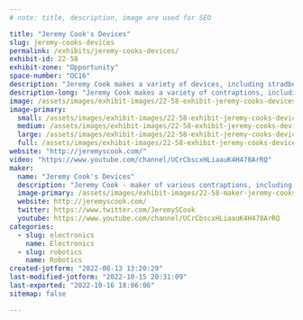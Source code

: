 ```yaml
---
# note: title, description, image are used for SEO

title: "Jeremy Cook's Devices"
slug: jeremy-cooks-devices
permalink: /exhibits/jeremy-cooks-devices/
exhibit-id: 22-58
exhibit-zone: "Opportunity"
space-number: "OC16"
description: "Jeremy Cook makes a variety of devices, including stradbeests and electronics"
description-long: "Jeremy Cook makes a variety of contraptions, including strandbeests, electronics, and much more!"
image: /assets/images/exhibit-images/22-58-exhibit-jeremy-cooks-devices-43-logo-black1c-youtube-2-crop-stylized4-rounded-2645-large.png
image-primary: 
  small: /assets/images/exhibit-images/22-58-exhibit-jeremy-cooks-devices-43-logo-black1c-youtube-2-crop-stylized4-rounded-2645-small.png
  medium: /assets/images/exhibit-images/22-58-exhibit-jeremy-cooks-devices-43-logo-black1c-youtube-2-crop-stylized4-rounded-2645-medium.png
  large: /assets/images/exhibit-images/22-58-exhibit-jeremy-cooks-devices-43-logo-black1c-youtube-2-crop-stylized4-rounded-2645-large.png
  full: /assets/images/exhibit-images/22-58-exhibit-jeremy-cooks-devices-43-logo-black1c-youtube-2-crop-stylized4-rounded-2645-full.png
website: "http://jeremyscook.com/"
video: "https://www.youtube.com/channel/UCrCbscxHLiaauK4H478ArRQ"
maker: 
  name: "Jeremy Cook's Devices"
  description: "Jeremy Cook - maker of various contraptions, including strandbeests and electronics. Have exhibited before."
  image-primary: /assets/images/exhibit-images/22-58-maker-jeremy-cooks-devices-logo-black1c-youtube-2-crop-stylized4-rounded-medium.png
  website: http://jeremyscook.com/
  twitter: https://www.twitter.com/JeremySCook
  youtube: https://www.youtube.com/channel/UCrCbscxHLiaauK4H478ArRQ
categories: 
  - slug: electronics
    name: Electronics
  - slug: robotics
    name: Robotics
created-jotform: "2022-08-13 13:20:29"
last-modified-jotform: "2022-10-15 20:31:09"
last-exported: "2022-10-16 18:06:06"
sitemap: false

---
```

